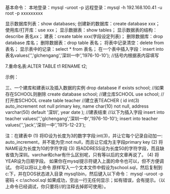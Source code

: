 基本命令：
本地登录：mysql -uroot -p
远程登录：mysql -h 192.168.100.41 -u root -p xxxxxxxxx

显示数据库列表：show databases;
创建新的数据库：create database xxx；
使用库/打开库：use xxx；
显示数据表：show tables；
显示数据表的结构：describe 表名xx；
建表：create table xxx(字段设定列表)；
删除数据库：drop database 库名；
删除数据表：drop table 表名；
将表中记录清空：delete from 表名；
显示表中的记录：select * from 表名；
在一个表中插入字段：insert into 表名values('','glchengang','深圳一中','1976-10-10'); //括号内根据表内容填写


7.重命名表:ALTER TABLE t1 RENAME t2;


示例：


三、一个建库和建表以及插入数据的实例
drop database if exists school; //如果存在SCHOOL则删除
create database school; //建立库SCHOOL
use school; //打开库SCHOOL
create table teacher //建立表TEACHER
(
id int(3) auto_increment not null primary key,
name char(10) not null,
address varchar(50) default '深圳',
year date
); //建表结束
//以下为插入字段
insert into teacher values('','glchengang','深圳一中','1976-10-10');
insert into teacher values('','jack','深圳一中','1975-12-23');

注：在建表中
(1) 将ID设为长度为3的数字字段:int(3)，并让它每个记录自动加一: auto_increment，并不能为空:not null，而且让它成为主字段primary key
(2) 将NAME设为长度为10的字符字段
(3) 将ADDRESS设为长度50的字符字段，而且缺省值为深圳。varchar和char有什么区别呢，只有等以后的文章再说了。
(4) 将YEAR设为日期字段。
如果你在mysql提示符键入上面的命令也可以，但不方便调试。 你可以将以上命令
原样写入一个文本文件中假设为school.sql，然后复制到c:下，并在DOS状态进入目录
mysql\bin，然后键入以下命令：
mysql -uroot -p密码 < c:\school.sql
如果成功，空出一行无任何显示；如有错误，会有提示。（以上命令已经调试，你只要将//的注释去掉即可使用）。
